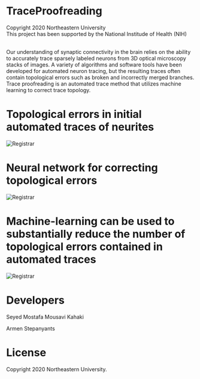 # TraceProofreading

Copyright 2020 Northeastern University
</br>
This project has been supported by the National Institude of Health (NIH)
</br></br>


Our understanding of synaptic connectivity in the brain relies on the ability to accurately trace sparsely labeled neurons from 3D optical microscopy stacks of images. A variety of algorithms and software tools have been developed for automated neuron tracing, but the resulting traces often contain topological errors such as broken and incorrectly merged branches. Trace proofreading is an automated trace method that utilizes machine learning to correct trace topology.

# Topological errors in initial automated traces of neurites
<img src="https://web.northeastern.edu/kahaki/GithubImage0.png" alt="Registrar" align="middle"> 
 
# Neural network for correcting topological errors
<img src="https://web.northeastern.edu/kahaki/GithubImage1.png" alt="Registrar" align="middle">

# Machine-learning can be used to substantially reduce the number of topological errors contained in automated traces
<img src="https://web.northeastern.edu/kahaki/GithubImage2.png" alt="Registrar" align="middle">


# Developers
Seyed Mostafa Mousavi Kahaki 

Armen Stepanyants

# License

Copyright 2020 Northeastern University.
